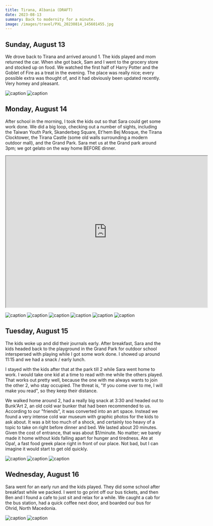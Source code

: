 ```yaml
---
title: Tirana, Albania (DRAFT)
date: 2023-08-13
summary: Back to modernity for a minute.
image: /images/travel/PXL_20230814_145601455.jpg
---
```


## Sunday, August 13

We drove back to Tirana and arrived around 1.  The kids played and mom returned the car.  When she got back, Sam and I went to the grocery store and stocked up on food.  We watched the first half of Harry Potter and the Goblet of Fire as a treat in the evening.  The place was really nice; every possible extra was thought of, and it had obviously been updated recently.  Very homey and pleasant.

![caption](/images/travel/PXL_20230813_110932446.MP.jpg)
![caption](/images/travel/PXL_20230813_111154033.jpg)

## Monday, August 14

After school in the morning, I took the kids out so that Sara could get some work done.  We did a big loop, checking out a number of sights, including the Taiwan Youth Park, Skanderbeg Square, Et'hem Bej Mosque, the Tirana Clocktower, the Tirana Castle (some old walls surrounding a modern outdoor mall), and the Grand Park.  Sara met us at the Grand park around 3pm; we got gelato on the way home BEFORE dinner.

<iframe src="https://www.google.com/maps/d/u/0/embed?mid=1lHwJ8j_QWggoMVZHWYhUb660o5m3aR4&ehbc=2E312F" width="640" height="480"></iframe>

![caption](/images/travel/PXL_20230814_111816481.jpg)
![caption](/images/travel/PXL_20230814_124928322.jpg)
![caption](/images/travel/PXL_20230814_125008187.jpg)
![caption](/images/travel/PXL_20230814_125558055.jpg)
![caption](/images/travel/PXL_20230814_134913846.jpg)
![caption](/images/travel/PXL_20230814_145601455.jpg)

## Tuesday, August 15

The kids woke up and did their journals early.  After breakfast, Sara and the kids headed back to the playground in the Grand Park for outdoor school interspersed with playing while I got some work done.  I showed up around 11:15 and we had a snack / early lunch.

I stayed with the kids after that at the park till 2 while Sara went home to work.  I would take one kid at a time to read with me while the others played.  That works out pretty well, because the one with me always wants to join the other 2, who stay occupied.  The threat is, "If you come over to me, I will make you read", so they keep their distance.

We walked home around 2, had a really big snack at 3:30 and headed out to Bunk'Art 2, an old cold war bunker that had been recommended to us.  According to our "friends", it was converted into an art space.  Instead we found a very intense cold war museum with graphic photos for the kids to ask about.  It was a bit too much of a shock, and certainly too heavy of a topic to take on right before dinner and bed.  We lasted about 20 minutes.  Given the cost of entrance, that was about $1/minute.  No matter; we barely made it home without kids falling apart for hunger and tiredness.  Ate at Opa!, a fast food greek place right in front of our place.  Not bad, but I can imagine it would start to get old quickly.

![caption](/images/travel/PXL_20230815_152031307.jpg)
![caption](/images/travel/PXL_20230815_154202268.jpg)
![caption](/images/travel/PXL_20230815_164054650.jpg)

## Wednesday, August 16

Sara went for an early run and the kids played.  They did some school after breakfast while we packed.  I went to go print off our bus tickets, and then Ben and I found a cafe to just sit and relax for a while.  We caught a cab for the bus station, had a quick coffee next door, and boarded our bus for Ohrid, North Macedonia.

![caption](/images/travel/PXL_20230816_075851737.MP.jpg)
![caption](/images/travel/PXL_20230816_092829016.jpg)
